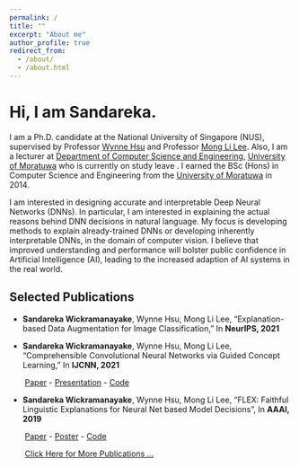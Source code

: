 ```yaml
---
permalink: /
title: ""
excerpt: "About me"
author_profile: true
redirect_from: 
  - /about/
  - /about.html
---
```

# Hi, I am Sandareka.

I am a Ph.D. candidate at the National University of Singapore (NUS), supervised by Professor [Wynne Hsu](https://www.comp.nus.edu.sg/~whsu/) and Professor [Mong Li Lee](https://www.comp.nus.edu.sg/~leeml/). Also, I am a lecturer at [Department of Computer Science and Engineering](http://www.cse.mrt.ac.lk/), [University of Moratuwa](https://uom.lk/) who is currently on study leave . I earned the BSc (Hons) in Computer Science and Engineering from the [University of Moratuwa](https://uom.lk/) in 2014.

I am interested in designing accurate and interpretable Deep Neural Networks (DNNs). In particular, I am interested in explaining the actual reasons behind DNN decisions in natural language. My focus is developing methods to explain already-trained DNNs or developing inherently interpretable DNNs, in the domain of computer vision. I believe that improved understanding and performance will bolster public confidence in Artificial Intelligence (AI), leading to the increased adaption of AI systems in the real world.


## Selected Publications

*	**Sandareka Wickramanayake**, Wynne Hsu, Mong Li Lee, “Explanation-based Data Augmentation for Image Classification,” In **NeurIPS, 2021**
	
*	**Sandareka Wickramanayake**, Wynne Hsu, Mong Li Lee, “Comprehensible Convolutional Neural Networks via Guided Concept Learning,” In **IJCNN, 2021**

&nbsp;&nbsp;&nbsp;&nbsp;&nbsp;&nbsp; [Paper](https://ieeexplore.ieee.org/document/9534269) - [Presentation](https://www.youtube.com/watch?v=vK4vti_pUMg&t=40s) - [Code](https://www.github.com/sandareka/CCNN)

*	**Sandareka Wickramanayake**, Wynne Hsu, Mong Li Lee, “FLEX: Faithful Linguistic Explanations for Neural Net based Model Decisions”, In **AAAI, 2019**

&nbsp;&nbsp;&nbsp;&nbsp;&nbsp;&nbsp; [Paper](https://ieeexplore.ieee.org/document/9534269) - [Poster](/images/Poster-22Jan.pdf) - [Code](https://www.github.com/sandareka/FLEX)

&nbsp;&nbsp;&nbsp;&nbsp;&nbsp;&nbsp; [Click Here for More Publications ...](https://sandareka.github.io/publications/)


